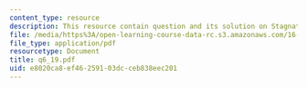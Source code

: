 ```yaml
---
content_type: resource
description: This resource contain question and its solution on Stagnation Quantities.
file: /media/https%3A/open-learning-course-data-rc.s3.amazonaws.com/16-01-unified-engineering-i-ii-iii-iv-fall-2005-spring-2006/e8020ca8ef46259103dcceb838eec201_q6_19.pdf
file_type: application/pdf
resourcetype: Document
title: q6_19.pdf
uid: e8020ca8-ef46-2591-03dc-ceb838eec201
---
```

